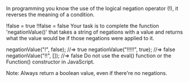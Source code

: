 In programming you know the use of the logical negation operator (!), it reverses the meaning of a condition.

!false = true
!!false = false
Your task is to complete the function 'negationValue()' that takes a string of negations with a value and returns what the value would be if those negations were applied to it.

negationValue("!", false); //=> true
negationValue("!!!!!", true); //=> false
negationValue("!!", []); //=> false
Do not use the eval() function or the Function() constructor in JavaScript.

Note: Always return a boolean value, even if there're no negations.